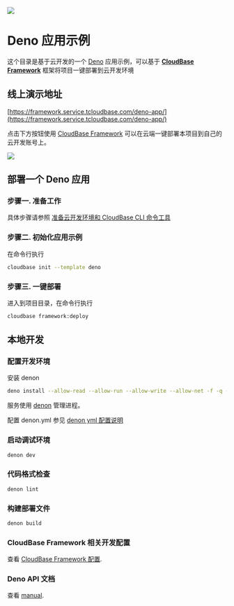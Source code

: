 <a href="https://github.com/TencentCloudBase/cloudbase-templates"><img src="https://main.qcloudimg.com/raw/408157ecaba08c2594dc953b4c690aec.jpg"></a>

# Deno 应用示例

这个目录是基于云开发的一个 [Deno](https://deno.land/) 应用示例，可以基于 **[CloudBase Framework](https://github.com/TencentCloudBase/cloudbase-framework)** 框架将项目一键部署到云开发环境

## 线上演示地址

[https://framework.service.tcloudbase.com/deno-app/](https://framework.service.tcloudbase.com/deno-app/)

点击下方按钮使用 [CloudBase Framework](https://github.com/TencentCloudBase/cloudbase-framework) 可以在云端一键部署本项目到自己的云开发账号上。

[![](https://main.qcloudimg.com/raw/67f5a389f1ac6f3b4d04c7256438e44f.svg)](https://console.cloud.tencent.com/tcb/env/index?action=CreateAndDeployCloudBaseProject&appUrl=https%3A%2F%2Fgithub.com%2FTencentCloudBase%2Fcloudbase-templates&workDir=deno&appName=deno)

## 部署一个 Deno 应用

### 步骤一. 准备工作

具体步骤请参照 [准备云开发环境和 CloudBase CLI 命令工具](https://github.com/TencentCloudBase/cloudbase-framework/blob/master/CLI_GUIDE.md)

### 步骤二. 初始化应用示例

在命令行执行

```bash
cloudbase init --template deno
```

### 步骤三. 一键部署

进入到项目目录，在命令行执行

```bash
cloudbase framework:deploy
```

## 本地开发

### 配置开发环境

安装 denon

```bash
deno install --allow-read --allow-run --allow-write --allow-net -f -q --unstable https://deno.land/x/denon/denon.ts
```

服务使用 [denon](https://github.com/denosaurs/denon) 管理进程。

配置 denon.yml 参见 [denon yml 配置说明](https://github.com/denosaurs/denon#yaml-configuration-denonyml-template)

### 启动调试环境

```bash
denon dev
```

### 代码格式检查

```bash
denon lint
```

### 构建部署文件

```bash
denon build
```

### CloudBase Framework 相关开发配置

查看 [CloudBase Framework 配置](https://github.com/TencentCloudBase/cloudbase-framework).

### Deno API 文档

查看 [manual](https://deno.land/manual).

